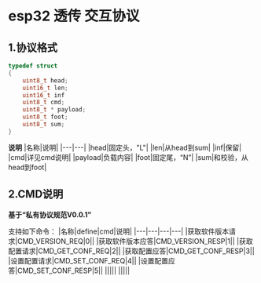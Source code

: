 # esp32 透传 交互协议

## 1.协议格式
```c
typedef struct
{
    uint8_t head;
    uint16_t len;
    uint16_t inf
    uint8_t cmd;
    uint8_t * payload;
    uint8_t foot;
    uint8_t sum;
}

```
**说明**
|名称|说明|
|---|---|
|head|固定头，"L"|
|len|从head到sum|
|inf|保留|
|cmd|详见cmd说明|
|payload|负载内容|
|foot|固定尾，“N”|
|sum|和校验，从head到foot|

## 2.CMD说明

**基于“私有协议规范V0.0.1”**

支持如下命令：
|名称|define|cmd|说明|
|---|---|---|---|
|获取软件版本请求|CMD_VERSION_REQ|0||
|获取软件版本应答|CMD_VERSION_RESP|1||
|获取配置请求|CMD_GET_CONF_REQ|2||
|获取配置应答|CMD_GET_CONF_RESP|3||
|设置配置请求|CMD_SET_CONF_REQ|4||
|设置配置应答|CMD_SET_CONF_RESP|5||
|||||
|||||
